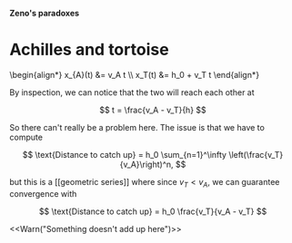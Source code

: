 **Zeno's paradoxes**

# Achilles and tortoise

\begin{align\*}
x_{A}(t) &= v_A t \\\\
x_T(t) &= h_0 + v_T t
\end{align\*}

By inspection, we can notice that the two will reach each other at 

$$
t = \frac{v_A - v_T}{h}
$$

So there can't really be a problem here. The issue is that we have to compute

$$
\text{Distance to catch up} = h_0 \sum_{n=1}^\infty \left(\frac{v_T}{v_A}\right)^n,
$$

but this is a [[geometric series]] where since $v_T < v_A$, we can guarantee convergence with

$$
\text{Distance to catch up} = h_0 \frac{v_T}{v_A - v_T}
$$

<<Warn("Something doesn't add up here")>>